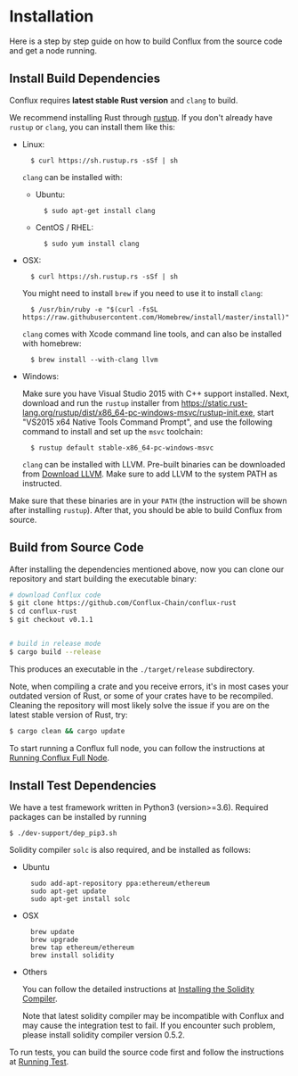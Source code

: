 # Installation

Here is a step by step guide on how to build Conflux from the source code and get a node running.

## Install Build Dependencies

Conflux requires **latest stable Rust version** and `clang` to build.

We recommend installing Rust through [rustup](https://www.rustup.rs/). If you don't already have `rustup` or `clang`, you can install them like this:

* Linux:

        $ curl https://sh.rustup.rs -sSf | sh
    `clang` can be installed with:

    - Ubuntu:

            $ sudo apt-get install clang
    
    - CentOS / RHEL: 

            $ sudo yum install clang

* OSX:

        $ curl https://sh.rustup.rs -sSf | sh

    You might need to install `brew` if you need to use it to install `clang`:

        $ /usr/bin/ruby -e "$(curl -fsSL https://raw.githubusercontent.com/Homebrew/install/master/install)"
    
    `clang` comes with Xcode command line tools, and can also be installed with homebrew:
    
        $ brew install --with-clang llvm    

* Windows:

    Make sure you have Visual Studio 2015 with C++ support installed. Next, download and run the `rustup` installer from https://static.rust-lang.org/rustup/dist/x86_64-pc-windows-msvc/rustup-init.exe, start "VS2015 x64 Native Tools Command Prompt", and use the following command to install and set up the `msvc` toolchain:

        $ rustup default stable-x86_64-pc-windows-msvc

    `clang` can be installed with LLVM. Pre-built binaries can be downloaded from [Download LLVM](https://releases.llvm.org/download.html#8.0.0). Make sure to add LLVM to the system PATH as instructed.

Make sure that these binaries are in your `PATH` (the instruction will be shown after installing `rustup`). After that, you should be able to build Conflux from source.

## Build from Source Code
After installing the dependencies mentioned above, now you can clone our repository and start building the executable binary:

```bash
# download Conflux code
$ git clone https://github.com/Conflux-Chain/conflux-rust
$ cd conflux-rust
$ git checkout v0.1.1


# build in release mode
$ cargo build --release
```

This produces an executable in the `./target/release` subdirectory.

Note, when compiling a crate and you receive errors, it's in most cases your outdated version of Rust, or some of your crates have to be recompiled. Cleaning the repository will most likely solve the issue if you are on the latest stable version of Rust, try:

```bash
$ cargo clean && cargo update
```

To start running a Conflux full node, you can follow the instructions at [Running Conflux Full Node](get_started.md#running-conflux-full-node).

## Install Test Dependencies

We have a test framework written in Python3 (version>=3.6). Required packages can be installed by running
```bash
$ ./dev-support/dep_pip3.sh
```

Solidity compiler `solc` is also required, and be installed as follows:

* Ubuntu

        sudo add-apt-repository ppa:ethereum/ethereum
        sudo apt-get update
        sudo apt-get install solc

* OSX

        brew update
        brew upgrade
        brew tap ethereum/ethereum
        brew install solidity

* Others

    You can follow the detailed instructions at [Installing the Solidity Compiler](https://solidity.readthedocs.io/en/v0.5.7/installing-solidity.html#binary-packages).

    Note that latest solidity compiler may be incompatible with Conflux and may cause the integration test to fail. If you encounter such problem, please install solidity compiler version 0.5.2.

To run tests, you can build the source code first and follow the instructions at [Running Test](get_started.md#running-test).

